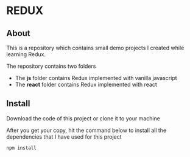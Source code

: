 # REDUX

## About

This is a repository which contains small demo projects I created while learning Redux.

The repository contains two folders

-   The **js** folder contains Redux implemented with vanilla javascript
-   The **react** folder contains Redux implemented with react

## Install

Download the code of this project or clone it to your machine

After you get your copy, hit the command below to install all the dependencies that I have used for this project

```bash
npm install
```
